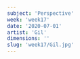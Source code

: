 ```yaml
---
subject: 'Perspective'
week: 'week17'
date: '2020-07-01'
artist: 'Gil'
dimensions: ''
slug: 'week17/Gil.jpg'
---
```

